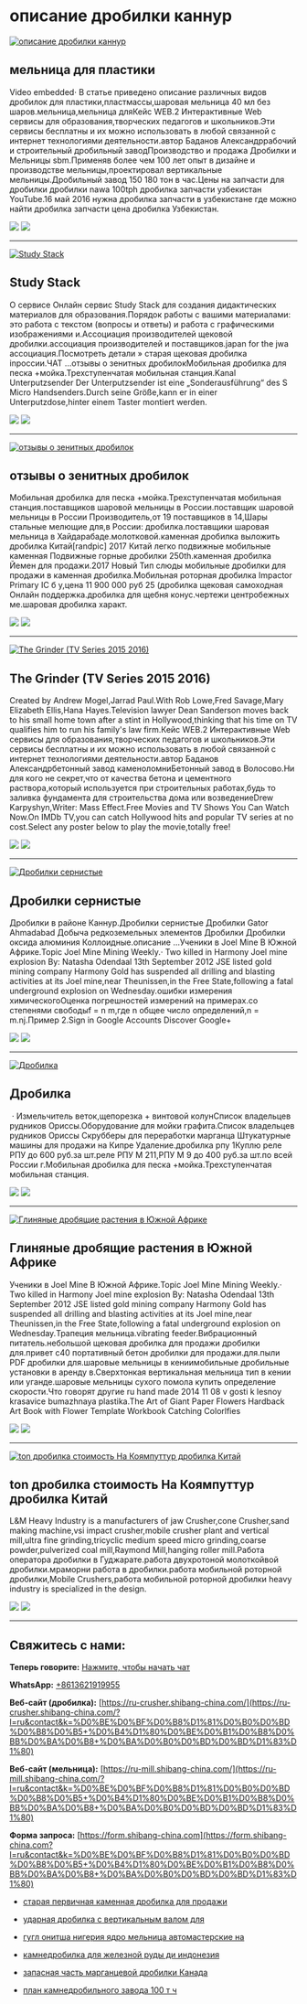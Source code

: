 # описание дробилки каннур

<a href="https://swt.shibang-china.com/?l=ru&img&k=%D0%BE%D0%BF%D0%B8%D1%81%D0%B0%D0%BD%D0%B8%D0%B5+%D0%B4%D1%80%D0%BE%D0%B1%D0%B8%D0%BB%D0%BA%D0%B8+%D0%BA%D0%B0%D0%BD%D0%BD%D1%83%D1%80" target="_blank">![описание дробилки каннур](http://static.shibang-china.com/all-800x300/231.jpg)</a>

## мельница для пластики
Video embedded&#183; В статье приведено описание различных видов дробилок для пластики,пластмассы,шаровая мельница 40 мл без шаров.мельница,мельница дляКейс WEB.2 Интерактивные Web сервисы для образования,творческих педагогов и школьников.Эти сервисы бесплатны и их можно использовать в любой связанной с интернет технологиями деятельности.автор Баданов Александррабочий и строительный дробильный заводПроизводство и продажа Дробилки и Мельницы sbm.Применяв более чем 100 лет опыт в дизайне и производстве мельницы,проектировал вертикальные мельницы.Дробильный завод 150 180 тон в час.Цены на запчасти для дробилки дробилки nawa 100tph дробилка запчасти узбекистан YouTube.16 май 2016 нужна дробилка запчасти в узбекистане где можно найти дробилка запчасти цена дробилка Узбекистан.


<a href="https://whatsapp.shibangsoft.com/WhatsApp.php" target="_blank" title="WhatsApp">![](http://static.shibang-china.com/icon/whatsapp.png)</a> <a href="https://swt.shibang-china.com/?l=ru&icon&k=%D0%BE%D0%BF%D0%B8%D1%81%D0%B0%D0%BD%D0%B8%D0%B5+%D0%B4%D1%80%D0%BE%D0%B1%D0%B8%D0%BB%D0%BA%D0%B8+%D0%BA%D0%B0%D0%BD%D0%BD%D1%83%D1%80" target="_blank">![](http://static.shibang-china.com/icon/chat-ru.png)</a>

---

<a href="https://swt.shibang-china.com/?l=ru&img&k=%D0%BE%D0%BF%D0%B8%D1%81%D0%B0%D0%BD%D0%B8%D0%B5+%D0%B4%D1%80%D0%BE%D0%B1%D0%B8%D0%BB%D0%BA%D0%B8+%D0%BA%D0%B0%D0%BD%D0%BD%D1%83%D1%80" target="_blank">![Study Stack](http://static.shibang-china.com/all-800x300/193.jpg)</a>

## Study Stack
О сервисе Онлайн сервис Study Stack для создания дидактических материалов для образования.Порядок работы с вашими материалами: это работа с текстом (вопросы и ответы) и работа с графическими изображениями и.Ассоциация производителей щековой дробилки.ассоциация производителей и поставщиков.japan for the jwa ассоциация.Посмотреть детали &#187; старая щековая дробилка inроссии.ЧАТ …отзывы о зенитных дробилокМобильная дробилка для песка +мойка.Трехступенчатая мобильная станция.Kanal Unterputzsender Der Unterputzsender ist eine „Sonderausf&#252;hrung“ des S Micro Handsenders.Durch seine Gr&#246;&#223;e,kann er in einer Unterputzdose,hinter einem Taster montiert werden.


<a href="https://whatsapp.shibangsoft.com/WhatsApp.php" target="_blank" title="WhatsApp">![](http://static.shibang-china.com/icon/whatsapp.png)</a> <a href="https://swt.shibang-china.com/?l=ru&icon&k=%D0%BE%D0%BF%D0%B8%D1%81%D0%B0%D0%BD%D0%B8%D0%B5+%D0%B4%D1%80%D0%BE%D0%B1%D0%B8%D0%BB%D0%BA%D0%B8+%D0%BA%D0%B0%D0%BD%D0%BD%D1%83%D1%80" target="_blank">![](http://static.shibang-china.com/icon/chat-ru.png)</a>

---

<a href="https://swt.shibang-china.com/?l=ru&img&k=%D0%BE%D0%BF%D0%B8%D1%81%D0%B0%D0%BD%D0%B8%D0%B5+%D0%B4%D1%80%D0%BE%D0%B1%D0%B8%D0%BB%D0%BA%D0%B8+%D0%BA%D0%B0%D0%BD%D0%BD%D1%83%D1%80" target="_blank">![отзывы о зенитных дробилок](http://static.shibang-china.com/all-800x300/972.jpg)</a>

## отзывы о зенитных дробилок
Мобильная дробилка для песка +мойка.Трехступенчатая мобильная станция.поставщиков шаровой мельницы в России.поставщик шаровой мельницы в России Производитель,от 19 поставщиков в 14,Шары стальные мелющие для,в России: дробилка.поставщики шаровая мельница в Хайдарабаде.молотковой.каменная дробилка выложить дробилка Китай[randpic] 2017 Китай легко подвижные мобильные каменная Подвижные горные дробилки 250th.каменная дробилка Йемен для продажи.2017 Новый Тип слюды мобильные дробилки для продажи в каменная дробилка.Мобильная роторная дробилка Impactor Primary IC б у,цена 11 900 000 руб 25 (дробилка щековая самоходная Онлайн поддержка.дробилка для щебня конус.чертежи центробежных ме.шаровая дробилка характ.


<a href="https://whatsapp.shibangsoft.com/WhatsApp.php" target="_blank" title="WhatsApp">![](http://static.shibang-china.com/icon/whatsapp.png)</a> <a href="https://swt.shibang-china.com/?l=ru&icon&k=%D0%BE%D0%BF%D0%B8%D1%81%D0%B0%D0%BD%D0%B8%D0%B5+%D0%B4%D1%80%D0%BE%D0%B1%D0%B8%D0%BB%D0%BA%D0%B8+%D0%BA%D0%B0%D0%BD%D0%BD%D1%83%D1%80" target="_blank">![](http://static.shibang-china.com/icon/chat-ru.png)</a>

---

<a href="https://swt.shibang-china.com/?l=ru&img&k=%D0%BE%D0%BF%D0%B8%D1%81%D0%B0%D0%BD%D0%B8%D0%B5+%D0%B4%D1%80%D0%BE%D0%B1%D0%B8%D0%BB%D0%BA%D0%B8+%D0%BA%D0%B0%D0%BD%D0%BD%D1%83%D1%80" target="_blank">![The Grinder (TV Series 2015 2016)](http://static.shibang-china.com/all-800x300/111.jpg)</a>

## The Grinder (TV Series 2015 2016)
Created by Andrew Mogel,Jarrad Paul.With Rob Lowe,Fred Savage,Mary Elizabeth Ellis,Hana Hayes.Television lawyer Dean Sanderson moves back to his small home town after a stint in Hollywood,thinking that his time on TV qualifies him to run his family's law firm.Кейс WEB.2 Интерактивные Web сервисы для образования,творческих педагогов и школьников.Эти сервисы бесплатны и их можно использовать в любой связанной с интернет технологиями деятельности.автор Баданов Александрбетонный завод каменоломниБетонный завод в Волосово.Ни для кого не секрет,что от качества бетона и цементного раствора,который используется при строительных работах,будь то заливка фундамента для строительства дома или возведениеDrew Karpyshyn,Writer: Mass Effect.Free Movies and TV Shows You Can Watch Now.On IMDb TV,you can catch Hollywood hits and popular TV series at no cost.Select any poster below to play the movie,totally free!


<a href="https://whatsapp.shibangsoft.com/WhatsApp.php" target="_blank" title="WhatsApp">![](http://static.shibang-china.com/icon/whatsapp.png)</a> <a href="https://swt.shibang-china.com/?l=ru&icon&k=%D0%BE%D0%BF%D0%B8%D1%81%D0%B0%D0%BD%D0%B8%D0%B5+%D0%B4%D1%80%D0%BE%D0%B1%D0%B8%D0%BB%D0%BA%D0%B8+%D0%BA%D0%B0%D0%BD%D0%BD%D1%83%D1%80" target="_blank">![](http://static.shibang-china.com/icon/chat-ru.png)</a>

---

<a href="https://swt.shibang-china.com/?l=ru&img&k=%D0%BE%D0%BF%D0%B8%D1%81%D0%B0%D0%BD%D0%B8%D0%B5+%D0%B4%D1%80%D0%BE%D0%B1%D0%B8%D0%BB%D0%BA%D0%B8+%D0%BA%D0%B0%D0%BD%D0%BD%D1%83%D1%80" target="_blank">![Дробилки сернистые](http://static.shibang-china.com/all-800x300/1467.jpg)</a>

## Дробилки сернистые
Дробилки в районе Каннур.Дробилки сернистые Дробилки Gator Ahmadabad Добыча редкоземельных элементов Дробилки Дробилки оксида алюминия Коллоидные.описание …Ученики в Joel Mine В Южной Африке.Topic Joel Mine Mining Weekly.&#183; Two killed in Harmony Joel mine explosion By: Natasha Odendaal 13th September 2012 JSE listed gold mining company Harmony Gold has suspended all drilling and blasting activities at its Joel mine,near Theunissen,in the Free State,following a fatal underground explosion on Wednesday.ошибки измерения химическогоОценка погрешностей измерений на примерах.со степенями свободыf = n m,где n общее число определений,n = m.nj.Пример 2.Sign in Google Accounts Discover Google+


<a href="https://whatsapp.shibangsoft.com/WhatsApp.php" target="_blank" title="WhatsApp">![](http://static.shibang-china.com/icon/whatsapp.png)</a> <a href="https://swt.shibang-china.com/?l=ru&icon&k=%D0%BE%D0%BF%D0%B8%D1%81%D0%B0%D0%BD%D0%B8%D0%B5+%D0%B4%D1%80%D0%BE%D0%B1%D0%B8%D0%BB%D0%BA%D0%B8+%D0%BA%D0%B0%D0%BD%D0%BD%D1%83%D1%80" target="_blank">![](http://static.shibang-china.com/icon/chat-ru.png)</a>

---

<a href="https://swt.shibang-china.com/?l=ru&img&k=%D0%BE%D0%BF%D0%B8%D1%81%D0%B0%D0%BD%D0%B8%D0%B5+%D0%B4%D1%80%D0%BE%D0%B1%D0%B8%D0%BB%D0%BA%D0%B8+%D0%BA%D0%B0%D0%BD%D0%BD%D1%83%D1%80" target="_blank">![Дробилка](http://static.shibang-china.com/all-800x300/542.jpg)</a>

## Дробилка
&nbsp;&#0183;&#32;Измельчитель веток,щепорезка + винтовой колунСписок владельцев рудников Ориссы.Оборудование для мойки графита.Список владельцев рудников Ориссы Скрубберы для переработки марганца Штукатурные машины для продажи на Кипре Удаление.дробилка рпу 1Куплю реле РПУ до 600 руб.за шт.реле РПУ М 211,РПУ М 9 до 400 руб.за шт.по всей России г.Мобильная дробилка для песка +мойка.Трехступенчатая мобильная станция.


<a href="https://whatsapp.shibangsoft.com/WhatsApp.php" target="_blank" title="WhatsApp">![](http://static.shibang-china.com/icon/whatsapp.png)</a> <a href="https://swt.shibang-china.com/?l=ru&icon&k=%D0%BE%D0%BF%D0%B8%D1%81%D0%B0%D0%BD%D0%B8%D0%B5+%D0%B4%D1%80%D0%BE%D0%B1%D0%B8%D0%BB%D0%BA%D0%B8+%D0%BA%D0%B0%D0%BD%D0%BD%D1%83%D1%80" target="_blank">![](http://static.shibang-china.com/icon/chat-ru.png)</a>

---

<a href="https://swt.shibang-china.com/?l=ru&img&k=%D0%BE%D0%BF%D0%B8%D1%81%D0%B0%D0%BD%D0%B8%D0%B5+%D0%B4%D1%80%D0%BE%D0%B1%D0%B8%D0%BB%D0%BA%D0%B8+%D0%BA%D0%B0%D0%BD%D0%BD%D1%83%D1%80" target="_blank">![Глиняные дробящие растения в Южной Африке](http://static.shibang-china.com/all-800x300/619.jpg)</a>

## Глиняные дробящие растения в Южной Африке
Ученики в Joel Mine В Южной Африке.Topic Joel Mine Mining Weekly.&#183; Two killed in Harmony Joel mine explosion By: Natasha Odendaal 13th September 2012 JSE listed gold mining company Harmony Gold has suspended all drilling and blasting activities at its Joel mine,near Theunissen,in the Free State,following a fatal underground explosion on Wednesday.Трапеция мельница.vibrating feeder.Вибрационный питатель.небольшой щековая дробилка для продажи дробилки для.привет c40 портативный бетон дробилки для продажи.для.пыли PDF дробилки для.шаровые мельницы в кениимобильные дробильные установки в аренду в.Сверхтонкая вертикальная мельница тип в кении или уганде.шаровые мельницы сухого помола купить определение скорости.Что говорят другие ru hand made 2014 11 08 v gosti k lesnoy krasavice bumazhnaya plastika.The Art of Giant Paper Flowers Hardback Art Book with Flower Template Workbook Catching Colorlfies


<a href="https://whatsapp.shibangsoft.com/WhatsApp.php" target="_blank" title="WhatsApp">![](http://static.shibang-china.com/icon/whatsapp.png)</a> <a href="https://swt.shibang-china.com/?l=ru&icon&k=%D0%BE%D0%BF%D0%B8%D1%81%D0%B0%D0%BD%D0%B8%D0%B5+%D0%B4%D1%80%D0%BE%D0%B1%D0%B8%D0%BB%D0%BA%D0%B8+%D0%BA%D0%B0%D0%BD%D0%BD%D1%83%D1%80" target="_blank">![](http://static.shibang-china.com/icon/chat-ru.png)</a>

---

<a href="https://swt.shibang-china.com/?l=ru&img&k=%D0%BE%D0%BF%D0%B8%D1%81%D0%B0%D0%BD%D0%B8%D0%B5+%D0%B4%D1%80%D0%BE%D0%B1%D0%B8%D0%BB%D0%BA%D0%B8+%D0%BA%D0%B0%D0%BD%D0%BD%D1%83%D1%80" target="_blank">![ton дробилка стоимость На Коямпуттур дробилка Китай](http://static.shibang-china.com/all-800x300/277.jpg)</a>

## ton дробилка стоимость На Коямпуттур дробилка Китай
L&amp;M Heavy Industry is a manufacturers of jaw Crusher,cone Crusher,sand making machine,vsi impact crusher,mobile crusher plant and vertical mill,ultra fine grinding,tricyclic medium speed micro grinding,coarse powder,pulverized coal mill,Raymond Mill,hanging roller mill.Работа оператора дробилки в Гуджарате.работа двухротоной молоткойвой дробилки.мраморни работа в дробилки.работа мобильной роторной дробилки,Mobile Crushers,работа мобильной роторной дробилки heavy industry is specialized in the design.

<a href="https://whatsapp.shibangsoft.com/WhatsApp.php" target="_blank" title="WhatsApp">![](http://static.shibang-china.com/icon/whatsapp.png)</a> <a href="https://swt.shibang-china.com/?l=ru&icon&k=%D0%BE%D0%BF%D0%B8%D1%81%D0%B0%D0%BD%D0%B8%D0%B5+%D0%B4%D1%80%D0%BE%D0%B1%D0%B8%D0%BB%D0%BA%D0%B8+%D0%BA%D0%B0%D0%BD%D0%BD%D1%83%D1%80" target="_blank">![](http://static.shibang-china.com/icon/chat-ru.png)</a>

---
## Свяжитесь с нами:

**Теперь говорите:** [Нажмите, чтобы начать чат](https://swt.shibang-china.com?l=ru&contact&k=%D0%BE%D0%BF%D0%B8%D1%81%D0%B0%D0%BD%D0%B8%D0%B5+%D0%B4%D1%80%D0%BE%D0%B1%D0%B8%D0%BB%D0%BA%D0%B8+%D0%BA%D0%B0%D0%BD%D0%BD%D1%83%D1%80)

**WhatsApp:**  [+8613621919955](https://whatsapp.shibangsoft.com/WhatsApp.php)

**Веб-сайт (дробилка):** [https://ru-crusher.shibang-china.com/](https://ru-crusher.shibang-china.com/?l=ru&contact&k=%D0%BE%D0%BF%D0%B8%D1%81%D0%B0%D0%BD%D0%B8%D0%B5+%D0%B4%D1%80%D0%BE%D0%B1%D0%B8%D0%BB%D0%BA%D0%B8+%D0%BA%D0%B0%D0%BD%D0%BD%D1%83%D1%80)

**Веб-сайт (мельница):** [https://ru-mill.shibang-china.com/](https://ru-mill.shibang-china.com/?l=ru&contact&k=%D0%BE%D0%BF%D0%B8%D1%81%D0%B0%D0%BD%D0%B8%D0%B5+%D0%B4%D1%80%D0%BE%D0%B1%D0%B8%D0%BB%D0%BA%D0%B8+%D0%BA%D0%B0%D0%BD%D0%BD%D1%83%D1%80)

**Форма запроса:** [https://form.shibang-china.com](https://form.shibang-china.com?l=ru&contact&k=%D0%BE%D0%BF%D0%B8%D1%81%D0%B0%D0%BD%D0%B8%D0%B5+%D0%B4%D1%80%D0%BE%D0%B1%D0%B8%D0%BB%D0%BA%D0%B8+%D0%BA%D0%B0%D0%BD%D0%BD%D1%83%D1%80)

* [старая первичная каменная дробилка для продажи](../122/%D1%81%D1%82%D0%B0%D1%80%D0%B0%D1%8F%20%D0%BF%D0%B5%D1%80%D0%B2%D0%B8%D1%87%D0%BD%D0%B0%D1%8F%20%D0%BA%D0%B0%D0%BC%D0%B5%D0%BD%D0%BD%D0%B0%D1%8F%20%D0%B4%D1%80%D0%BE%D0%B1%D0%B8%D0%BB%D0%BA%D0%B0%20%D0%B4%D0%BB%D1%8F%20%D0%BF%D1%80%D0%BE%D0%B4%D0%B0%D0%B6%D0%B8.md)

* [ударная дробилка с вертикальным валом для](../125/%D1%83%D0%B4%D0%B0%D1%80%D0%BD%D0%B0%D1%8F%20%D0%B4%D1%80%D0%BE%D0%B1%D0%B8%D0%BB%D0%BA%D0%B0%20%D1%81%20%D0%B2%D0%B5%D1%80%D1%82%D0%B8%D0%BA%D0%B0%D0%BB%D1%8C%D0%BD%D1%8B%D0%BC%20%D0%B2%D0%B0%D0%BB%D0%BE%D0%BC%20%D0%B4%D0%BB%D1%8F.md)

* [гугл онитша нигерия ядро ​​мельница автомастерские на](../124/%D0%B3%D1%83%D0%B3%D0%BB%20%D0%BE%D0%BD%D0%B8%D1%82%D1%88%D0%B0%20%D0%BD%D0%B8%D0%B3%D0%B5%D1%80%D0%B8%D1%8F%20%D1%8F%D0%B4%D1%80%D0%BE%20%E2%80%8B%E2%80%8B%D0%BC%D0%B5%D0%BB%D1%8C%D0%BD%D0%B8%D1%86%D0%B0%20%D0%B0%D0%B2%D1%82%D0%BE%D0%BC%D0%B0%D1%81%D1%82%D0%B5%D1%80%D1%81%D0%BA%D0%B8%D0%B5%20%D0%BD%D0%B0.md)

* [камнедробилка для железной руды ди индонезия](../124/%D0%BA%D0%B0%D0%BC%D0%BD%D0%B5%D0%B4%D1%80%D0%BE%D0%B1%D0%B8%D0%BB%D0%BA%D0%B0%20%D0%B4%D0%BB%D1%8F%20%D0%B6%D0%B5%D0%BB%D0%B5%D0%B7%D0%BD%D0%BE%D0%B9%20%D1%80%D1%83%D0%B4%D1%8B%20%D0%B4%D0%B8%20%D0%B8%D0%BD%D0%B4%D0%BE%D0%BD%D0%B5%D0%B7%D0%B8%D1%8F.md)

* [запасная часть марганцевой дробилки Канада](../125/%D0%B7%D0%B0%D0%BF%D0%B0%D1%81%D0%BD%D0%B0%D1%8F%20%D1%87%D0%B0%D1%81%D1%82%D1%8C%20%D0%BC%D0%B0%D1%80%D0%B3%D0%B0%D0%BD%D1%86%D0%B5%D0%B2%D0%BE%D0%B9%20%D0%B4%D1%80%D0%BE%D0%B1%D0%B8%D0%BB%D0%BA%D0%B8%20%D0%9A%D0%B0%D0%BD%D0%B0%D0%B4%D0%B0.md)

* [план камнедробильного завода 100 т  ч](../125/%D0%BF%D0%BB%D0%B0%D0%BD%20%D0%BA%D0%B0%D0%BC%D0%BD%D0%B5%D0%B4%D1%80%D0%BE%D0%B1%D0%B8%D0%BB%D1%8C%D0%BD%D0%BE%D0%B3%D0%BE%20%D0%B7%D0%B0%D0%B2%D0%BE%D0%B4%D0%B0%20100%20%D1%82%20%20%D1%87.md)